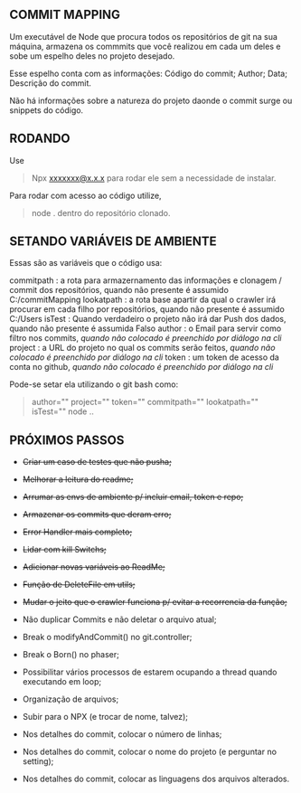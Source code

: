 ## COMMIT MAPPING

Um executável de Node que procura todos os repositórios de git na sua máquina, armazena os commmits que você realizou em cada um deles e sobe um espelho deles no projeto desejado. 

Esse espelho conta com as informações: 
    Código do commit; 
    Author; 
    Data; 
    Descrição do commit.

Não há informações sobre a natureza do projeto daonde o commit surge ou snippets do código. 




## RODANDO

Use 
>Npx xxxxxxx@x.x.x 
para rodar ele sem a necessidade de instalar.

Para rodar com acesso ao código utilize,
>node . 
dentro do repositório clonado.




## SETANDO VARIÁVEIS DE AMBIENTE

Essas são as variáveis que o código usa:

commitpath : a rota para armazernamento das informações e clonagem / commit dos repositórios, quando não presente é assumido C:/commitMapping
lookatpath : a rota base apartir da qual o crawler irá procurar em cada filho por repositórios, quando não presente é assumido C:/Users
isTest     : Quando verdadeiro o projeto não irá dar Push dos dados, quando não presente é assumida Falso
author     : o Email para servir como filtro nos commits, *quando não colocado é preenchido por diálogo na cli*
project    : a URL do projeto no qual os commits serão feitos, *quando não colocado é preenchido por diálogo na cli*
token      : um token de acesso da conta no github, *quando não colocado é preenchido por diálogo na cli* 

Pode-se setar ela utilizando o git bash como:
> author="" project="" token="" commitpath="" lookatpath="" isTest="" node ..




## PRÓXIMOS PASSOS


- ~~Criar um caso de testes que não pusha;~~
- ~~Melhorar a leitura do readme;~~
- ~~Arrumar as envs de ambiente p/ incluir email, token e repo;~~
- ~~Armazenar os commits que deram erro;~~
- ~~Error Handler mais completo;~~
- ~~Lidar com kill Switchs;~~
- ~~Adicionar novas variáveis ao ReadMe;~~
- ~~Função de DeleteFile em utils;~~
- ~~Mudar o jeito que o crawler funciona p/ evitar a recorrencia da função;~~

- Não duplicar Commits e não deletar o arquivo atual;
- Break o modifyAndCommit() no git.controller;
- Break o Born() no phaser;
- Possibilitar vários processos de estarem ocupando a thread quando executando em loop;
- Organização de arquivos;
- Subir para o NPX (e trocar de nome, talvez);
- Nos detalhes do commit, colocar o número de linhas;
- Nos detalhes do commit, colocar o nome do projeto (e perguntar no setting);
- Nos detalhes do commit, colocar as linguagens dos arquivos alterados.
